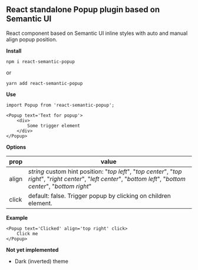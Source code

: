 ## React standalone Popup plugin based on Semantic UI

React component based on Semantic UI inline styles with auto and manual align popup position.

**Install**

    npm i react-semantic-popup

or

    yarn add react-semantic-popup


**Use**

    import Popup from 'react-semantic-popup';

    <Popup text='Text for popup'>
        <div>
    	    Some trigger element
        </div>
    </Popup>

**Options**

| prop  | value                                                                                                                                                               |
| ----- | ------------------------------------------------------------------------------------------------------------------------------------------------------------------- |
| align | _string_ custom hint position: "_top left_", "_top center_", "_top right_", "_right center_", "_left center_", "_bottom left_", "_bottom center_", "_bottom right_" |
| click | default: false. Trigger popup by clicking on children element.                                                                                                      |

**Example**

    <Popup text='Clicked' align='top right' click>
        Click me
    </Popup>

**Not yet implemented**

-   Dark (inverted) theme
